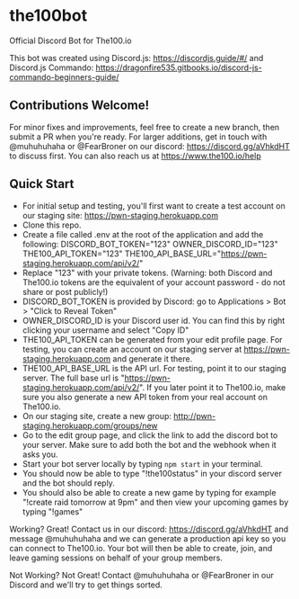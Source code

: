 # the100bot

Official Discord Bot for The100.io

This bot was created using Discord.js: https://discordjs.guide/#/ and Discord.js Commando: https://dragonfire535.gitbooks.io/discord-js-commando-beginners-guide/

## Contributions Welcome!

For minor fixes and improvements, feel free to create a new branch, then submit a PR when you're ready. For larger additions, get in touch with @muhuhuhaha or @FearBroner on our discord: https://discord.gg/aVhkdHT to discuss first. You can also reach us at https://www.the100.io/help

## Quick Start

- For initial setup and testing, you'll first want to create a test account on our staging site: https://pwn-staging.herokuapp.com
- Clone this repo.
- Create a file called .env at the root of the application and add the following:
  DISCORD_BOT_TOKEN="123"
  OWNER_DISCORD_ID="123"
  THE100_API_TOKEN="123"
  THE100_API_BASE_URL="https://pwn-staging.herokuapp.com/api/v2/"
- Replace "123" with your private tokens. (Warning: both Discord and The100.io tokens are the equivalent of your account password - do not share or post publicly!)
- DISCORD_BOT_TOKEN is provided by Discord: go to Applications > Bot > "Click to Reveal Token"
- OWNER_DISCORD_ID is your Discord user id. You can find this by right clicking your username and select "Copy ID"
- THE100_API_TOKEN can be generated from your edit profile page. For testing, you can create an account on our staging server at https://pwn-staging.herokuapp.com and generate it there.
- THE100_API_BASE_URL is the API url. For testing, point it to our staging server. The full base url is "https://pwn-staging.herokuapp.com/api/v2/". If you later point it to The100.io, make sure you also generate a new API token from your real account on The100.io.
- On our staging site, create a new group: http://pwn-staging.herokuapp.com/groups/new
- Go to the edit group page, and click the link to add the discord bot to your server. Make sure to add both the bot and the webhook when it asks you.
- Start your bot server locally by typing `npm start` in your terminal.
- You should now be able to type "!the100status" in your discord server and the bot should reply.
- You should also be able to create a new game by typing for example "!create raid tomorrow at 9pm" and then view your upcoming games by typing "!games"

Working? Great! Contact us in our discord: https://discord.gg/aVhkdHT and message @muhuhuhaha and we can generate a production api key so you can connect to The100.io. Your bot will then be able to create, join, and leave gaming sessions on behalf of your group members.

Not Working? Not Great! Contact @muhuhuhaha or @FearBroner in our Discord and we'll try to get things sorted.
